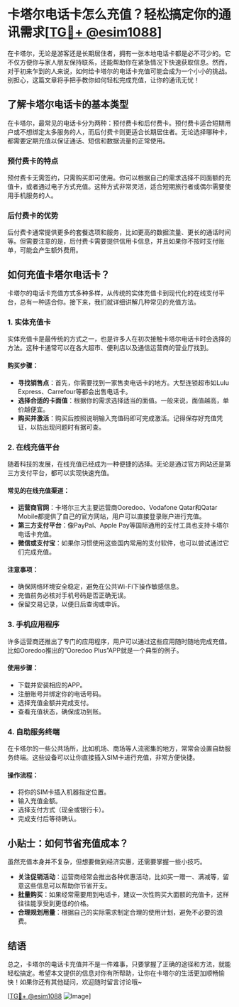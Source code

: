 # 卡塔尔电话卡怎么充值？轻松搞定你的通讯需求[[TG💪+ @esim1088](https://t.me/s/esim1088)]

在卡塔尔，无论是游客还是长期居住者，拥有一张本地电话卡都是必不可少的。它不仅方便你与家人朋友保持联系，还能帮助你在紧急情况下快速获取信息。然而，对于初来乍到的人来说，如何给卡塔尔的电话卡充值可能会成为一个小小的挑战。别担心，这篇文章将手把手教你如何轻松完成充值，让你的通讯无忧！

## 了解卡塔尔电话卡的基本类型

在卡塔尔，最常见的电话卡分为两种：预付费卡和后付费卡。预付费卡适合短期用户或不想绑定太多服务的人，而后付费卡则更适合长期居住者。无论选择哪种卡，都需要定期充值以保证通话、短信和数据流量的正常使用。

### 预付费卡的特点

预付费卡无需签约，只需购买即可使用。你可以根据自己的需求选择不同面额的充值卡，或者通过电子方式充值。这种方式非常灵活，适合短期旅行者或偶尔需要使用手机服务的人。

### 后付费卡的优势

后付费卡通常提供更多的套餐选项和服务，比如更高的数据流量、更长的通话时间等。但需要注意的是，后付费卡需要提供信用卡信息，并且如果你不按时支付账单，可能会产生额外费用。

## 如何充值卡塔尔电话卡？

卡塔尔的电话卡充值方式多种多样，从传统的实体充值卡到现代化的在线支付平台，总有一种适合你。接下来，我们就详细讲解几种常见的充值方法。

### 1. 实体充值卡

实体充值卡是最传统的方式之一，也是许多人在初次接触卡塔尔电话卡时会选择的方法。这种卡通常可以在各大超市、便利店以及通信运营商的营业厅找到。

#### 购买步骤：
- **寻找销售点**：首先，你需要找到一家售卖电话卡的地方。大型连锁超市如Lulu Express、Carrefour等都会出售电话卡。
- **选择合适的卡面值**：根据你的需求选择适当的面值。一般来说，面值越高，单价越便宜。
- **购买并激活**：购买后按照说明输入充值码即可完成激活。记得保存好充值凭证，以防出现问题时有据可查。

### 2. 在线充值平台

随着科技的发展，在线充值已经成为一种便捷的选择。无论是通过官方网站还是第三方支付平台，都可以实现快速充值。

#### 常见的在线充值渠道：
- **运营商官网**：卡塔尔三大主要运营商Ooredoo、Vodafone Qatar和Qatar Mobile都提供了自己的官方网站，用户可以直接登录账户进行充值。
- **第三方支付平台**：像PayPal、Apple Pay等国际通用的支付工具也支持卡塔尔电话卡充值。
- **微信或支付宝**：如果你习惯使用这些国内常用的支付软件，也可以尝试通过它们完成充值。

#### 注意事项：
- 确保网络环境安全稳定，避免在公共Wi-Fi下操作敏感信息。
- 充值前务必核对手机号码是否正确无误。
- 保留交易记录，以便日后查询或申诉。

### 3. 手机应用程序

许多运营商还推出了专门的应用程序，用户可以通过这些应用随时随地完成充值。比如Ooredoo推出的“Ooredoo Plus”APP就是一个典型的例子。

#### 使用步骤：
- 下载并安装相应的APP。
- 注册账号并绑定你的电话号码。
- 选择充值金额并完成支付。
- 查看充值状态，确保成功到账。

### 4. 自助服务终端

在卡塔尔的一些公共场所，比如机场、商场等人流密集的地方，常常会设置自助服务终端。这些设备可以让你直接插入SIM卡进行充值，非常方便快捷。

#### 操作流程：
- 将你的SIM卡插入机器指定位置。
- 输入充值金额。
- 选择支付方式（现金或银行卡）。
- 完成支付后等待确认。

## 小贴士：如何节省充值成本？

虽然充值本身并不复杂，但想要做到经济实惠，还需要掌握一些小技巧。

- **关注促销活动**：运营商经常会推出各种优惠活动，比如买一赠一、满减等，留意这些信息可以帮助你节省开支。
- **批量购买**：如果经常需要用到电话卡，建议一次性购买大面额的充值卡，这样往往能享受到更低的价格。
- **合理规划用量**：根据自己的实际需求制定合理的使用计划，避免不必要的浪费。

## 结语

总之，卡塔尔的电话卡充值并不是一件难事，只要掌握了正确的途径和方法，就能轻松搞定。希望本文提供的信息对你有所帮助，让你在卡塔尔的生活更加顺畅愉快！如果你还有其他疑问，欢迎随时留言讨论哦~

[[TG💪+ @esim1088](https://t.me/s/esim1088) ![Image](https://i.postimg.cc/4NQfJmqS/Snipaste-2025-05-13-00-14-12.png)]